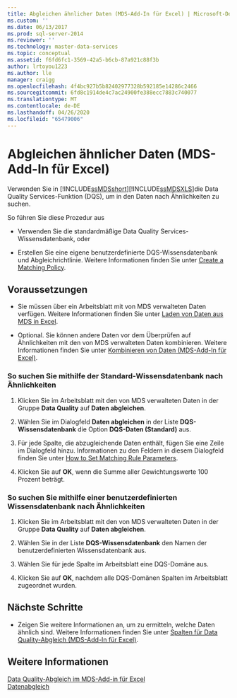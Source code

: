 ```yaml
---
title: Abgleichen ähnlicher Daten (MDS-Add-In für Excel) | Microsoft-Dokumentation
ms.custom: ''
ms.date: 06/13/2017
ms.prod: sql-server-2014
ms.reviewer: ''
ms.technology: master-data-services
ms.topic: conceptual
ms.assetid: f6fd6fc1-3569-42a5-b6cb-87a921c88f3b
author: lrtoyou1223
ms.author: lle
manager: craigg
ms.openlocfilehash: 4f4bc927b5b82402977328b592185e14286c2466
ms.sourcegitcommit: 6fd8c1914de4c7ac24900fe388ecc7883c740077
ms.translationtype: MT
ms.contentlocale: de-DE
ms.lasthandoff: 04/26/2020
ms.locfileid: "65479006"
---
```

# <a name="match-similar-data-mds-add-in-for-excel"></a>Abgleichen ähnlicher Daten (MDS-Add-In für Excel)
  Verwenden Sie in [!INCLUDE[ssMDSshort](../../includes/ssmdsshort-md.md)][!INCLUDE[ssMDSXLS](../../includes/ssmdsxls-md.md)]die Data Quality Services-Funktion (DQS), um in den Daten nach Ähnlichkeiten zu suchen.  
  
 So führen Sie diese Prozedur aus  
  
-   Verwenden Sie die standardmäßige Data Quality Services-Wissensdatenbank, oder  
  
-   Erstellen Sie eine eigene benutzerdefinierte DQS-Wissensdatenbank und Abgleichrichtlinie. Weitere Informationen finden Sie unter [Create a Matching Policy](../../data-quality-services/create-a-matching-policy.md).  
  
## <a name="prerequisites"></a>Voraussetzungen  
  
-   Sie müssen über ein Arbeitsblatt mit von MDS verwalteten Daten verfügen. Weitere Informationen finden Sie unter [Laden von Daten aus MDS in Excel](export-data-to-excel-from-master-data-services.md).  
  
-   Optional. Sie können andere Daten vor dem Überprüfen auf Ähnlichkeiten mit den von MDS verwalteten Daten kombinieren. Weitere Informationen finden Sie unter [Kombinieren von Daten &#40;MDS-Add-In für Excel&#41;](combine-data-mds-add-in-for-excel.md).  
  
### <a name="to-find-similarities-by-using-the-default-knowledge-base"></a>So suchen Sie mithilfe der Standard-Wissensdatenbank nach Ähnlichkeiten  
  
1.  Klicken Sie im Arbeitsblatt mit den von MDS verwalteten Daten in der Gruppe **Data Quality** auf **Daten abgleichen**.  
  
2.  Wählen Sie im Dialogfeld **Daten abgleichen** in der Liste **DQS-Wissensdatenbank** die Option **DQS-Daten (Standard)** aus.  
  
3.  Für jede Spalte, die abzugleichende Daten enthält, fügen Sie eine Zeile im Dialogfeld hinzu. Informationen zu den Feldern in diesem Dialogfeld finden Sie unter [How to Set Matching Rule Parameters](../../data-quality-services/create-a-matching-policy.md#MatchingRules).  
  
4.  Klicken Sie auf **OK**, wenn die Summe aller Gewichtungswerte 100 Prozent beträgt.  
  
### <a name="to-find-similarities-by-using-a-custom-knowledge-base"></a>So suchen Sie mithilfe einer benutzerdefinierten Wissensdatenbank nach Ähnlichkeiten  
  
1.  Klicken Sie im Arbeitsblatt mit den von MDS verwalteten Daten in der Gruppe **Data Quality** auf **Daten abgleichen**.  
  
2.  Wählen Sie in der Liste **DQS-Wissensdatenbank** den Namen der benutzerdefinierten Wissensdatenbank aus.  
  
3.  Wählen Sie für jede Spalte im Arbeitsblatt eine DQS-Domäne aus.  
  
4.  Klicken Sie auf **OK**, nachdem alle DQS-Domänen Spalten im Arbeitsblatt zugeordnet wurden.  
  
## <a name="next-steps"></a>Nächste Schritte  
  
-   Zeigen Sie weitere Informationen an, um zu ermitteln, welche Daten ähnlich sind. Weitere Informationen finden Sie unter [Spalten für Data Quality-Abgleich &#40;MDS-Add-In für Excel&#41;](data-quality-matching-columns-mds-add-in-for-excel.md).  
  
## <a name="see-also"></a>Weitere Informationen  
 [Data Quality-Abgleich im MDS-Add-in für Excel](data-quality-matching-in-the-mds-add-in-for-excel.md)   
 [Datenabgleich](../../data-quality-services/data-matching.md)  
  
  
